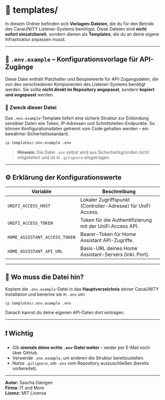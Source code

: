 # 📁 templates/

In diesem Ordner befinden sich **Vorlagen-Dateien**, die du für den Betrieb des CanaUNITY Listener-Systems benötigst. Diese Dateien sind **nicht sofort einsatzbereit**, sondern dienen als **Templates**, die du an deine eigene Infrastruktur anpassen musst.

---

## 📄 `.env.example` – Konfigurationsvorlage für API-Zugänge

Diese Datei enthält Platzhalter und Beispielwerte für API-Zugangsdaten, die von den verschiedenen Komponenten des Listener-Systems benötigt werden. Sie sollte **nicht direkt im Repository angepasst**, sondern **kopiert und angepasst** werden.

### 🔐 Zweck dieser Datei

Das `.env.example`-Template liefert eine sichere Struktur zur Einbindung sensibler Daten wie Token, IP-Adressen und Schnittstellen-Endpunkte. So können Konfigurationsdaten getrennt vom Code gehalten werden – ein bewährter Sicherheitsstandard.

```bash
cp templates/.env.example .env
```

> **Hinweis:** Die Datei `.env` selbst wird aus Sicherheitsgründen nicht mitgeliefert und ist in `.gitignore` eingetragen.

---

## ⚙️ Erklärung der Konfigurationswerte

| Variable                         | Beschreibung |
|----------------------------------|--------------|
| `UNIFI_ACCESS_HOST`              | Lokaler Zugriffspunkt (Controller-Adresse) für UniFi Access. |
| `UNIFI_ACCESS_TOKEN`            | Token für die Authentifizierung mit der UniFi Access API. |
| `HOME_ASSISTANT_ACCESS_TOKEN`   | Bearer-Token für Home Assistant API-Zugriffe. |
| `HOME_ASSISTANT_API_URL`        | Basis-URL deines Home Assistant-Servers (inkl. Port). |

---

## 📌 Wo muss die Datei hin?

Kopiere die `.env.example`-Datei in das **Hauptverzeichnis** deiner CanaUNITY Installation und benenne sie in `.env` um:

```bash
cp templates/.env.example .env
```

Danach kannst du deine eigenen API-Daten dort eintragen.

---

## ❗ Wichtig

- Gib **niemals deine echte `.env`-Datei weiter** – weder per E-Mail noch über GitHub.
- Verwende `.env.example`, um anderen die Struktur bereitzustellen.
- Nutze `.gitignore`, um `.env` vom Repository auszuschließen (bereits vorbereitet).

---

**Autor:** Sascha Dämgen  
**Firma:** IT and More  
**Lizenz:** MIT License